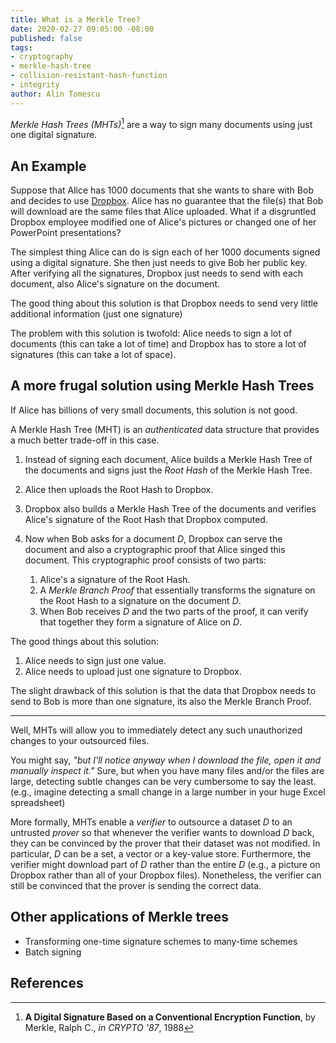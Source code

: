 ```yaml
---
title: What is a Merkle Tree?
date: 2020-02-27 09:05:00 -08:00
published: false
tags:
- cryptography
- merkle-hash-tree
- collision-resistant-hash-function
- integrity
author: Alin Tomescu
---
```


_Merkle Hash Trees (MHTs)_[^Merkle87] are a way to sign many documents using just one digital signature.

## An Example

Suppose that Alice has 1000 documents that she wants to share with Bob and decides to use [Dropbox](https://dropbox.com).
Alice has no guarantee that the file(s) that Bob will download are the same files that Alice uploaded.
What if a disgruntled Dropbox employee modified one of Alice's pictures or changed one of her PowerPoint presentations?

The simplest thing Alice can do is sign each of her 1000 documents signed using a digital signature.
She then just needs to give Bob her public key. 
After verifying all the signatures, Dropbox just needs to send with each document, also Alice's signature on the document.

The good thing about this solution is that Dropbox needs to send very little additional information (just one signature)

The problem with this solution is twofold: Alice needs to sign a lot of documents (this can take a lot of time) and Dropbox has to store a lot of signatures (this can take a lot of space).


## A more frugal solution using Merkle Hash Trees

If Alice has billions of very small documents, this solution is not good.  

A Merkle Hash Tree (MHT) is an _authenticated_ data structure that provides a much better trade-off in this case.

1. Instead of signing each document, Alice builds a Merkle Hash Tree of the documents and  signs just the *Root Hash* of the Merkle Hash Tree.

2. Alice then uploads the Root Hash to Dropbox.

3. Dropbox also builds a Merkle Hash Tree of the documents and verifies Alice's signature of the Root Hash that Dropbox computed.

4. Now when Bob asks for a document $D$, Dropbox can serve the document and also a cryptographic proof that Alice singed this document. This cryptographic proof consists of two parts:

    1. Alice's a signature of the Root Hash.
    2. A *Merkle Branch Proof* that essentially transforms the signature on the Root Hash to a signature on the document $D$.
    3. When Bob receives $D$ and the two parts of the proof, it can verify that together they form a signature of Alice on $D$.


The good things about this solution:

1. Alice needs to sign just one value.
2. Alice needs to upload just one signature to Dropbox.

The slight drawback of this solution is that the data that Dropbox needs to send to Bob is more than one signature, its also the Merkle Branch Proof.

---

Well, MHTs will allow you to immediately detect any such unauthorized changes to your outsourced files.

You might say, _"but I'll notice anyway when I download the file, open it and manually inspect it."_
Sure, but when you have many files and/or the files are large, detecting subtle changes can be very cumbersome to say the least.
(e.g., imagine detecting a small change in a large number in your huge Excel spreadsheet)

More formally, MHTs enable a _verifier_ to outsource a dataset $D$ to an untrusted _prover_ so that whenever the verifier wants to download $D$ back, they can be convinced by the prover that their dataset was not modified.
In particular, $D$ can be a set, a vector or a key-value store.
Furthermore, the verifier might download part of $D$ rather than the entire $D$ (e.g., a picture on Dropbox rather than all of your Dropbox files).
Nonetheless, the verifier can still be convinced that the prover is sending the correct data.

## Other applications of Merkle trees

 - Transforming one-time signature schemes to many-time schemes
 - Batch signing

## References

[^Merkle87]: **A Digital Signature Based on a Conventional Encryption Function**, by Merkle, Ralph C., *in CRYPTO '87*, 1988
[^CLRS09]: **Introduction to Algorithms, Third Edition**, by Cormen, Thomas H. and Leiserson, Charles E. and Rivest, Ronald L. and Stein, Clifford, 2009
